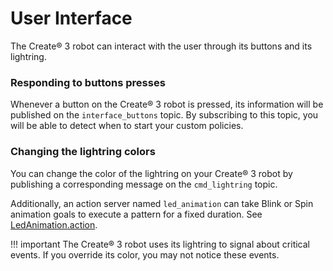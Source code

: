 # User Interface

The Create® 3 robot can interact with the user through its buttons and its lightring.

### Responding to buttons presses

Whenever a button on the Create® 3 robot is pressed, its information will be published on the `interface_buttons` topic.
By subscribing to this topic, you will be able to detect when to start your custom policies.

### Changing the lightring colors

You can change the color of the lightring on your Create® 3 robot by publishing a corresponding message on the `cmd_lightring` topic.

Additionally, an action server named `led_animation` can take Blink or Spin animation goals to execute a pattern for a fixed duration.
See [LedAnimation.action](https://github.com/iRobotEducation/irobot_create_msgs/blob/main/action/LedAnimation.action).

!!! important 
    The Create® 3 robot uses its lightring to signal about critical events. If you override its color, you may not notice these events.
